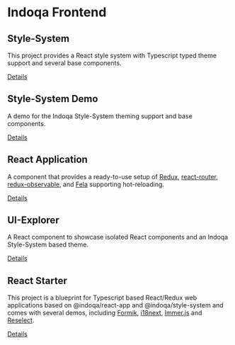 # Indoqa Frontend

## Style-System
This project provides a React style system with Typescript typed theme support
and several base components.

[Details](./packages/style-system/README.md)

## Style-System Demo

A demo for the Indoqa Style-System theming support and base components.

[Details](./packages/style-system-demo/README.md)

## React Application

A component that provides a ready-to-use setup of [Redux](http://redux.js.org/),
[react-router](https://github.com/reactjs/react-router),
[redux-observable](https://github.com/redux-observable/redux-observable), and
[Fela](http://fela.js.org/docs/Introduction.html) supporting hot-reloading.

[Details](./packages/react-app/README.md)

## UI-Explorer

A React component to showcase isolated React components and an
Indoqa Style-System based theme.

[Details](./packages/ui-explorer/README.md)

## React Starter

This project is a blueprint for Typescript based React/Redux web applications based on
@indoqa/react-app and @indoqa/style-system and comes with several demos, including
[Formik](https://jaredpalmer.com/formik/), [i18next](https://react.i18next.com/),
[Immer.js](https://github.com/mweststrate/immer) and
[Reselect](https://github.com/reactjs/reselect).

[Details](./packages/react-starter/README.md)
